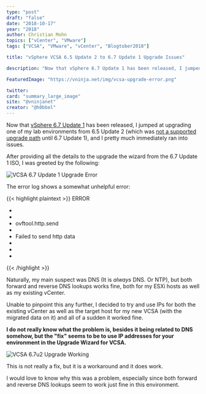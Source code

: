 ```yaml
---
type: "post"
draft: "false"
date: "2018-10-17"
year: "2018"
author: Christian Mohn
topics: ["vCenter", "VMware"]
tags: ["VCSA", "VMware", "vCenter", "Blogtober2018"]

title: "vSphere VCSA 6.5 Update 2 to 6.7 Update 1 Upgrade Issues"

description: "Now that vSphere 6.7 Update 1 has been released, I jumped at upgrading one of my lab environments from 6.5 Update 2 (which was not a supported upgrade path until 6.7 Update 1), and I pretty much immediately ran into issues. "

FeaturedImage: "https://vninja.net/img/vcsa-upgrade-error.png"

twitter:
card: "summary_large_image"
site: "@vninjanet"
creator: "@h0bbel" 
---
```


Now that [vSphere 6.7 Update 1](vmwa.re/vsphere67u1) has been released, I jumped at upgrading one of my lab environments from 6.5 Update 2 (which was [not a supported upgrade path](https://kb.vmware.com/s/article/53704) until 6.7 Update 1), and I pretty much immediately ran into issues. 

After providing all the details to the upgrade the wizard from the 6.7 Update 1 ISO, I was greeted by the following:

![VCSA 6.7 Update 1 Upgrade Error](/img/vcsa-upgrade-error.png#center)

The error log shows a somewhat unhelpful error:

{{< highlight plaintext >}}
ERROR
+ <Errors>
+ <Error>
+ <Type>ovftool.http.send</Type>
+ <LocalizedMsg>
+ Failed to send http data
+ </LocalizedMsg>
+ </Error>
+ </Errors>
{{< /highlight >}}

Naturally, my main suspect was DNS (It is *always* DNS. Or NTP), but both forward and reverse DNS lookups works fine, both for my ESXi hosts as well as my existing vCenter. 

Unable to pinpoint this any further, I decided to try and use IPs for both the existing vCenter as well as the target host for my new VCSA (with the migrated data on it) and all of a sudden it worked fine.

**I do not really know what the problem is, besides it being related to DNS somehow, but the "fix" seems to be to use IP addresses for your environment in the Upgrade Wizard for VCSA.**

![VCSA 6.7u2 Upgrade Working](/img/vCenter-DarkMode.png#center)

This is not really a fix, but it is a workaround and it does work.

 I would love to know why this was a problem, especially since both forward and reverse DNS lookups seem to work just fine in this environment.